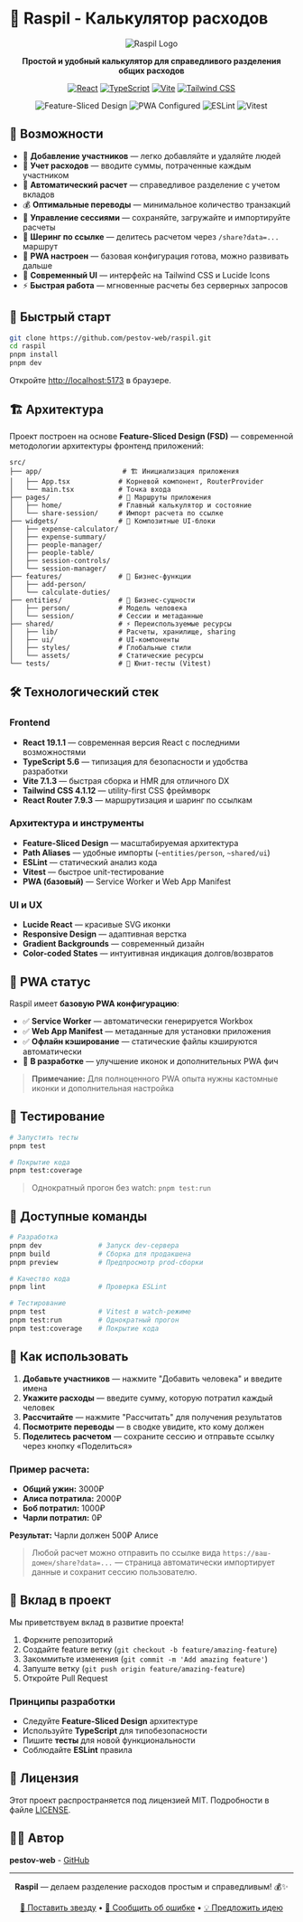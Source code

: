 # 🧮 Raspil - Калькулятор расходов

<div align="center">

![Raspil Logo](https://img.shields.io/badge/💰-Raspil-4f46e5?style=for-the-badge&labelColor=white)

**Простой и удобный калькулятор для справедливого разделения общих расходов**

[![React](https://img.shields.io/badge/React-19.1.1-61dafb?logo=react)](https://reactjs.org/)
[![TypeScript](https://img.shields.io/badge/TypeScript-5.6-3178c6?logo=typescript)](https://www.typescriptlang.org/)
[![Vite](https://img.shields.io/badge/Vite-7.1.3-646cff?logo=vite)](https://vitejs.dev/)
[![Tailwind CSS](https://img.shields.io/badge/Tailwind-4.1.12-06b6d4?logo=tailwindcss)](https://tailwindcss.com/)

![Feature-Sliced Design](https://img.shields.io/badge/Architecture-Feature--Sliced%20Design-success)
![PWA Configured](https://img.shields.io/badge/PWA-Configured-yellow)
![ESLint](https://img.shields.io/badge/ESLint-Configured-4b32c3?logo=eslint)
![Vitest](https://img.shields.io/badge/Vitest-Testing-6e9f18?logo=vitest)

</div>

## 🌟 Возможности

-   👥 **Добавление участников** — легко добавляйте и удаляйте людей
-   💸 **Учет расходов** — вводите суммы, потраченные каждым участником
-   🧮 **Автоматический расчет** — справедливое разделение с учетом вкладов
-   💰 **Оптимальные переводы** — минимальное количество транзакций
-   💾 **Управление сессиями** — сохраняйте, загружайте и импортируйте расчеты
-   🔗 **Шеринг по ссылке** — делитесь расчетом через `/share?data=...` маршрут
-   📱 **PWA настроен** — базовая конфигурация готова, можно развивать дальше
-   🎨 **Современный UI** — интерфейс на Tailwind CSS и Lucide Icons
-   ⚡ **Быстрая работа** — мгновенные расчеты без серверных запросов

## 🚀 Быстрый старт

```bash
git clone https://github.com/pestov-web/raspil.git
cd raspil
pnpm install
pnpm dev
```

Откройте [http://localhost:5173](http://localhost:5173) в браузере.

## 🏗️ Архитектура

Проект построен на основе **Feature-Sliced Design (FSD)** — современной методологии архитектуры фронтенд приложений:

```
src/
├── app/                    # 🏗 Инициализация приложения
│   ├── App.tsx            # Корневой компонент, RouterProvider
│   └── main.tsx           # Точка входа
├── pages/                 # 📄 Маршруты приложения
│   ├── home/              # Главный калькулятор и состояние
│   └── share-session/     # Импорт расчета по ссылке
├── widgets/               # 🧩 Композитные UI-блоки
│   ├── expense-calculator/
│   ├── expense-summary/
│   ├── people-manager/
│   ├── people-table/
│   ├── session-controls/
│   └── session-manager/
├── features/              # 🚀 Бизнес-функции
│   ├── add-person/
│   └── calculate-duties/
├── entities/              # 🎯 Бизнес-сущности
│   ├── person/            # Модель человека
│   └── session/           # Сессии и метаданные
├── shared/                # ⚡ Переиспользуемые ресурсы
│   ├── lib/               # Расчеты, хранилище, sharing
│   ├── ui/                # UI-компоненты
│   ├── styles/            # Глобальные стили
│   └── assets/            # Статические ресурсы
└── tests/                 # 🧪 Юнит-тесты (Vitest)
```

## 🛠️ Технологический стек

### Frontend

-   **React 19.1.1** — современная версия React с последними возможностями
-   **TypeScript 5.6** — типизация для безопасности и удобства разработки
-   **Vite 7.1.3** — быстрая сборка и HMR для отличного DX
-   **Tailwind CSS 4.1.12** — utility-first CSS фреймворк
-   **React Router 7.9.3** — маршрутизация и шаринг по ссылкам

### Архитектура и инструменты

-   **Feature-Sliced Design** — масштабируемая архитектура
-   **Path Aliases** — удобные импорты (`~entities/person`, `~shared/ui`)
-   **ESLint** — статический анализ кода
-   **Vitest** — быстрое unit-тестирование
-   **PWA (базовый)** — Service Worker и Web App Manifest

### UI и UX

-   **Lucide React** — красивые SVG иконки
-   **Responsive Design** — адаптивная верстка
-   **Gradient Backgrounds** — современный дизайн
-   **Color-coded States** — интуитивная индикация долгов/возвратов

## 📱 PWA статус

Raspil имеет **базовую PWA конфигурацию**:

-   ✅ **Service Worker** — автоматически генерируется Workbox
-   ✅ **Web App Manifest** — метаданные для установки приложения
-   ✅ **Офлайн кэширование** — статические файлы кэшируются автоматически
-   🔄 **В разработке** — улучшение иконок и дополнительных PWA фич

> **Примечание:** Для полноценного PWA опыта нужны кастомные иконки и дополнительная настройка

## 🧪 Тестирование

```bash
# Запустить тесты
pnpm test

# Покрытие кода
pnpm test:coverage
```

> Однократный прогон без watch: `pnpm test:run`

## 🔧 Доступные команды

```bash
# Разработка
pnpm dev              # Запуск dev-сервера
pnpm build            # Сборка для продакшена
pnpm preview          # Предпросмотр prod-сборки

# Качество кода
pnpm lint             # Проверка ESLint

# Тестирование
pnpm test             # Vitest в watch-режиме
pnpm test:run         # Однократный прогон
pnpm test:coverage    # Покрытие кода
```

## 🎯 Как использовать

1. **Добавьте участников** — нажмите "Добавить человека" и введите имена
2. **Укажите расходы** — введите сумму, которую потратил каждый человек
3. **Рассчитайте** — нажмите "Рассчитать" для получения результатов
4. **Посмотрите переводы** — в сводке увидите, кто кому должен
5. **Поделитесь расчетом** — сохраните сессию и отправьте ссылку через кнопку «Поделиться»

### Пример расчета:

-   **Общий ужин:** 3000₽
-   **Алиса потратила:** 2000₽
-   **Боб потратил:** 1000₽
-   **Чарли потратил:** 0₽

**Результат:** Чарли должен 500₽ Алисе

> Любой расчет можно отправить по ссылке вида `https://ваш-домен/share?data=...` — страница автоматически импортирует данные и сохранит сессию пользователю.

## 🤝 Вклад в проект

Мы приветствуем вклад в развитие проекта!

1. Форкните репозиторий
2. Создайте feature ветку (`git checkout -b feature/amazing-feature`)
3. Закоммитьте изменения (`git commit -m 'Add amazing feature'`)
4. Запуште ветку (`git push origin feature/amazing-feature`)
5. Откройте Pull Request

### Принципы разработки

-   Следуйте **Feature-Sliced Design** архитектуре
-   Используйте **TypeScript** для типобезопасности
-   Пишите **тесты** для новой функциональности
-   Соблюдайте **ESLint** правила

## 📄 Лицензия

Этот проект распространяется под лицензией MIT. Подробности в файле [LICENSE](LICENSE).

## 👨‍💻 Автор

**pestov-web** - [GitHub](https://github.com/pestov-web)

---

<div align="center">

**Raspil** — делаем разделение расходов простым и справедливым! 💰✨

[🌟 Поставить звезду](https://github.com/pestov-web/raspil) • [🐛 Сообщить об ошибке](https://github.com/pestov-web/raspil/issues) • [💡 Предложить идею](https://github.com/pestov-web/raspil/discussions)

</div>
